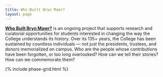 ```yaml
---
title: Who Built Bryn Mawr?
layout: page
---
```


<a href="https://www.brynmawr.edu/about-college/history/bryn-mawr-histories/who-built-bryn-mawr"><strong>Who Built Bryn Mawr?</strong></a> is an ongoing project that supports research and curatorial opportunities for students interested in changing the way the College understands its history. Over its 135+ years, the College has been sustained by countless individuals — not just the presidents, trustees, and donors memorialized on campus. Who are the people whose contributions have been forgotten, or too long overlooked? How can we tell their stories? How can we commemorate them?
                
{% include phase-grid.html %}
